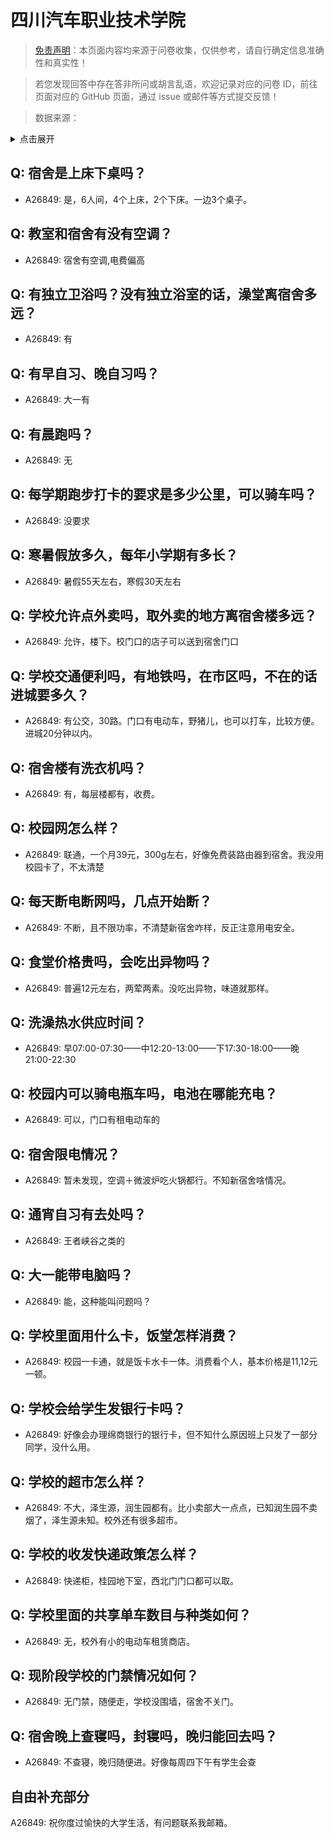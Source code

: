 # 四川汽车职业技术学院

> [免责声明](https://colleges.chat/#_3)：本页面内容均来源于问卷收集，仅供参考，请自行确定信息准确性和真实性！

> 若您发现回答中存在答非所问或胡言乱语，欢迎记录对应的问卷 ID，前往页面对应的 GitHub 页面，通过 issue 或邮件等方式提交反馈！

> 数据来源：

<details><summary>点击展开</summary>
<ul>
<li>A26849: ckxj168@163.com (2024 年 09 月)</li>
</ul>
</details>

## Q: 宿舍是上床下桌吗？

- A26849: 是，6人间，4个上床，2个下床。一边3个桌子。

## Q: 教室和宿舍有没有空调？

- A26849: 宿舍有空调,电费偏高

## Q: 有独立卫浴吗？没有独立浴室的话，澡堂离宿舍多远？

- A26849: 有

## Q: 有早自习、晚自习吗？

- A26849: 大一有

## Q: 有晨跑吗？

- A26849: 无

## Q: 每学期跑步打卡的要求是多少公里，可以骑车吗？

- A26849: 没要求

## Q: 寒暑假放多久，每年小学期有多长？

- A26849: 暑假55天左右，寒假30天左右

## Q: 学校允许点外卖吗，取外卖的地方离宿舍楼多远？

- A26849: 允许，楼下。校门口的店子可以送到宿舍门口

## Q: 学校交通便利吗，有地铁吗，在市区吗，不在的话进城要多久？

- A26849: 有公交，30路。门口有电动车，野猪儿，也可以打车，比较方便。进城20分钟以内。

## Q: 宿舍楼有洗衣机吗？

- A26849: 有，每层楼都有，收费。

## Q: 校园网怎么样？

- A26849: 联通，一个月39元，300g左右，好像免费装路由器到宿舍。我没用校园卡了，不太清楚

## Q: 每天断电断网吗，几点开始断？

- A26849: 不断，且不限功率，不清楚新宿舍咋样，反正注意用电安全。

## Q: 食堂价格贵吗，会吃出异物吗？

- A26849: 普遍12元左右，两荤两素。没吃出异物，味道就那样。

## Q: 洗澡热水供应时间？

- A26849: 早07:00-07:30——中12:20-13:00——下17:30-18:00——晚21:00-22:30

## Q: 校园内可以骑电瓶车吗，电池在哪能充电？

- A26849: 可以，门口有租电动车的

## Q: 宿舍限电情况？

- A26849: 暂未发现，空调＋微波炉吃火锅都行。不知新宿舍啥情况。

## Q: 通宵自习有去处吗？

- A26849: 王者峡谷之类的

## Q: 大一能带电脑吗？

- A26849: 能，这种能叫问题吗？

## Q: 学校里面用什么卡，饭堂怎样消费？

- A26849: 校园一卡通，就是饭卡水卡一体。消费看个人，基本价格是11,12元一顿。

## Q: 学校会给学生发银行卡吗？

- A26849: 好像会办理绵商银行的银行卡，但不知什么原因班上只发了一部分同学，没什么用。

## Q: 学校的超市怎么样？

- A26849: 不大，泽生源，润生园都有。比小卖部大一点点，已知润生园不卖烟了，泽生源未知。校外还有很多超市。

## Q: 学校的收发快递政策怎么样？

- A26849: 快递柜，桂园地下室，西北门门口都可以取。

## Q: 学校里面的共享单车数目与种类如何？

- A26849: 无，校外有小的电动车租赁商店。

## Q: 现阶段学校的门禁情况如何？

- A26849: 无门禁，随便走，学校没围墙，宿舍不关门。

## Q: 宿舍晚上查寝吗，封寝吗，晚归能回去吗？

- A26849: 不查寝，晚归随便进。好像每周四下午有学生会查

## 自由补充部分

A26849: 祝你度过愉快的大学生活，有问题联系我邮箱。